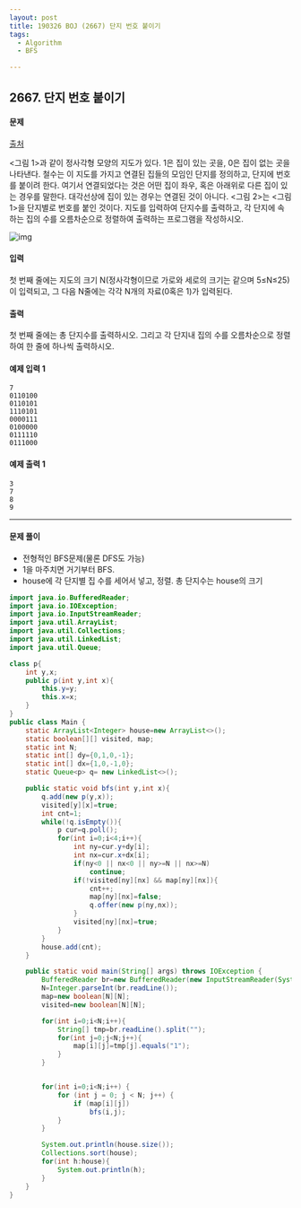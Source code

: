 ```yaml
---
layout: post
title: 190326 BOJ (2667) 단지 번호 붙이기
tags:
  - Algorithm
  - BFS

---
```


## 2667. 단지 번호 붙이기

#### 문제

[출처](https://www.acmicpc.net/problem/2667)

<그림 1>과 같이 정사각형 모양의 지도가 있다. 1은 집이 있는 곳을, 0은 집이 없는 곳을 나타낸다. 철수는 이 지도를 가지고 연결된 집들의 모임인 단지를 정의하고, 단지에 번호를 붙이려 한다. 여기서 연결되었다는 것은 어떤 집이 좌우, 혹은 아래위로 다른 집이 있는 경우를 말한다. 대각선상에 집이 있는 경우는 연결된 것이 아니다. <그림 2>는 <그림 1>을 단지별로 번호를 붙인 것이다. 지도를 입력하여 단지수를 출력하고, 각 단지에 속하는 집의 수를 오름차순으로 정렬하여 출력하는 프로그램을 작성하시오.

![img](https://www.acmicpc.net/upload/images/ITVH9w1Gf6eCRdThfkegBUSOKd.png)

#### 입력

첫 번째 줄에는 지도의 크기 N(정사각형이므로 가로와 세로의 크기는 같으며 5≤N≤25)이 입력되고, 그 다음 N줄에는 각각 N개의 자료(0혹은 1)가 입력된다.

#### 출력

첫 번째 줄에는 총 단지수를 출력하시오. 그리고 각 단지내 집의 수를 오름차순으로 정렬하여 한 줄에 하나씩 출력하시오.

#### 예제 입력 1

```
7
0110100
0110101
1110101
0000111
0100000
0111110
0111000
```

#### 예제 출력 1

```
3
7
8
9
```



------

#### 문제 풀이

- 전형적인 BFS문제(물론 DFS도 가능)
- 1을 마주치면 거기부터 BFS.
- house에 각 단지별 집 수를 세어서 넣고, 정렬. 총 단지수는 house의 크기

```java
import java.io.BufferedReader;
import java.io.IOException;
import java.io.InputStreamReader;
import java.util.ArrayList;
import java.util.Collections;
import java.util.LinkedList;
import java.util.Queue;

class p{
    int y,x;
    public p(int y,int x){
        this.y=y;
        this.x=x;
    }
}
public class Main {
    static ArrayList<Integer> house=new ArrayList<>();
    static boolean[][] visited, map;
    static int N;
    static int[] dy={0,1,0,-1};
    static int[] dx={1,0,-1,0};
    static Queue<p> q= new LinkedList<>();

    public static void bfs(int y,int x){
        q.add(new p(y,x));
        visited[y][x]=true;
        int cnt=1;
        while(!q.isEmpty()){
            p cur=q.poll();
            for(int i=0;i<4;i++){
                int ny=cur.y+dy[i];
                int nx=cur.x+dx[i];
                if(ny<0 || nx<0 || ny>=N || nx>=N)
                    continue;
                if(!visited[ny][nx] && map[ny][nx]){
                    cnt++;
                    map[ny][nx]=false;
                    q.offer(new p(ny,nx));
                }
                visited[ny][nx]=true;
            }
        }
        house.add(cnt);
    }

    public static void main(String[] args) throws IOException {
        BufferedReader br=new BufferedReader(new InputStreamReader(System.in));
        N=Integer.parseInt(br.readLine());
        map=new boolean[N][N];
        visited=new boolean[N][N];

        for(int i=0;i<N;i++){
            String[] tmp=br.readLine().split("");
            for(int j=0;j<N;j++){
                map[i][j]=tmp[j].equals("1");
            }
        }


        for(int i=0;i<N;i++) {
            for (int j = 0; j < N; j++) {
                if (map[i][j])
                    bfs(i,j);
            }
        }

        System.out.println(house.size());
        Collections.sort(house);
        for(int h:house){
            System.out.println(h);
        }
    }
}
```

